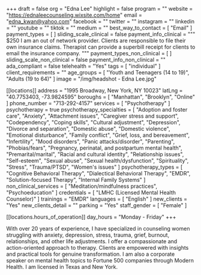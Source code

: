 +++
draft = false
org = "Edna Lee"
highlight = false
program = ""
website = "https://ednaleecounseling.wixsite.com/home"
email = "edna_kwan@yahoo.com"
facebook = ""
twitter = ""
instagram = ""
linkedin = ""
youtube = ""
tiktok = ""
medium = ""
best_way_to_contact = [ "Email" ]
payment_types = [ ]
sliding_scale_clinical = false
payment_info_clinical = """
$250
I am an out of network provider.  Clients are responsible to file their own insurance claims.  Therapist can provide a superbill receipt for clients to email the insurance company.  """
payment_types_non_clinical = [ ]
sliding_scale_non_clinical = false
payment_info_non_clinical = ""
ada_compliant = false
telehealth = "Yes"
tags = [ "individual" ]
client_requirements = ""
age_groups = [ "Youth and Teenagers (14 to 19)", "Adults (19 to 64)" ]
image = "/img/headshot - Edna Lee.jpg"

[[locations]]
address = "1995 Broadway, New York, NY 10023"
latLng = "40.7753403, -73.9824595"
boroughs = [ "Manhattan", "Brooklyn", "Online" ]
phone_number = "713-292-4157"
services = [ "Psychotherapy" ]
psychotherapy = true
psychotherapy_specialties = [
  "Adoption and foster care",
  "Anxiety",
  "Attachment issues",
  "Caregiver stress and support",
  "Codependency",
  "Coping skills",
  "Cultural adjustment",
  "Depression",
  "Divorce and separation",
  "Domestic abuse",
  "Domestic violence",
  "Emotional disturbance",
  "Family conflict",
  "Grief, loss, and bereavement",
  "Infertility",
  "Mood disorders",
  "Panic attacks/disorder",
  "Parenting",
  "Phobias/fears",
  "Pregnancy, perinatal, and postpartum mental health",
  "Premarital/marital",
  "Racial and cultural identity",
  "Relationship issues",
  "Self-esteem",
  "Sexual abuse",
  "Sexual health/dysfunction",
  "Spirituality",
  "Stress",
  "Trauma/PTSD",
  "Women's issues"
]
psychotherapy_types = [
  "Cognitive Behavioral Therapy",
  "Dialectical Behavioral Therapy",
  "EMDR",
  "Solution-focused Therapy",
  "Internal Family Systems"
]
non_clinical_services = [ "Meditation/mindfulness practices", "Psychoeducation" ]
credentials = [ "LMHC (Licensed Mental Health Counselor)" ]
trainings = "EMDR"
languages = [ "English" ]
new_clients = "Yes"
new_clients_detail = ""
parking = "Yes"
staff_gender = [ "Female" ]

  [[locations.hours_of_operation]]
  day_hours = "Monday - Friday"
+++

With over 20 years of experience, I have specialized in counseling women struggling with anxiety, depression, stress, trauma, grief, burnout, relationships, and other life adjustments. I offer a compassionate and action-oriented approach to therapy. Clients are empowered with insights and practical tools for genuine transformation. I am also a corporate speaker on mental health topics to Fortune 500 companies through Modern Health. I am licensed in Texas and New York.
